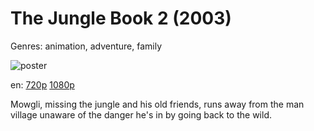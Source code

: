 # The Jungle Book 2 (2003)

Genres: animation, adventure, family

![poster](http://image.tmdb.org/t/p/w500/1RuSouDN1hiIpVQrGlkmKFpNqKd.jpg)

en:
  [720p](magnet:?xt=urn:btih:A9DD3716024150EA036594A8FC887DE34E807ECE&tr=udp://glotorrents.pw:6969/announce&tr=udp://tracker.opentrackr.org:1337/announce&tr=udp://torrent.gresille.org:80/announce&tr=udp://tracker.openbittorrent.com:80&tr=udp://tracker.coppersurfer.tk:6969&tr=udp://tracker.leechers-paradise.org:6969&tr=udp://p4p.arenabg.ch:1337&tr=udp://tracker.internetwarriors.net:1337)
  [1080p](magnet:?xt=urn:btih:28DA2153EA9891108658F9E910FF0171084177B9&tr=udp://glotorrents.pw:6969/announce&tr=udp://tracker.opentrackr.org:1337/announce&tr=udp://torrent.gresille.org:80/announce&tr=udp://tracker.openbittorrent.com:80&tr=udp://tracker.coppersurfer.tk:6969&tr=udp://tracker.leechers-paradise.org:6969&tr=udp://p4p.arenabg.ch:1337&tr=udp://tracker.internetwarriors.net:1337)
  


Mowgli, missing the jungle and his old friends, runs away from the man village unaware of the danger he's in by going back to the wild.